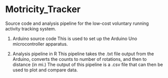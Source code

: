 # Motricity_Tracker
Source code and analysis pipeline for the low-cost voluntary running activity tracking system.

1. Arduino source code
    This is used to set up the Arduino Uno microcontroller apparatus.

2. Analysis pipeline in R
    This pipeline takes the .txt file output from the Arduino, converts the counts to number of rotations, and then to distance (in mi.)
    The output of this pipeline is a .csv file that can then be used to plot and compare data.



